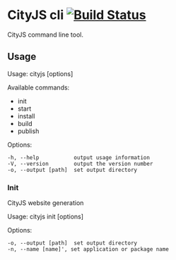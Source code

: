 CityJS cli  [![Build Status](https://travis-ci.org/openconf/cityjs-cli.png)](https://travis-ci.org/openconf/cityjs-cli)
=====

CityJS command line tool.

## Usage

  Usage: cityjs <command> [options]

  Available commands:

  * init
  * start
  * install
  * build
  * publish

  Options:

    -h, --help           output usage information
    -V, --version        output the version number
    -o, --output [path]  set output directory

### Init

CityJS website generation

  Usage: cityjs init [options]

  Options:

    -o, --output [path]  set output directory
    -n, --name [name]', set application or package name
